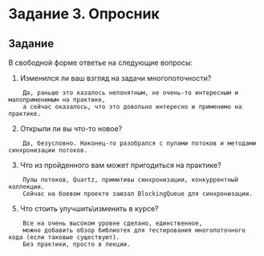 # Задание 3. Опросник

## Задание 
В свободной форме ответье на следующие вопросы:
1. Изменился ли ваш взгляд на задачи многопоточности?
```
    Да, раньше это казалось непонятным, не очень-то интересным и малоприменимым на практике,
    а сейчас оказалось, что это довольно интересно и применимо на практике.
```

2. Открыли ли вы что-то новое?
```
    Да, безусловно. Наконец-то разобрался с пулами потоков и методами синхронизации потоков.
```

3. Что из пройденного вам может пригодиться на практике?
```
    Пулы потоков, Quartz, примитивы синхронизации, конкуррентный коллекции.
    Сейчас на боевом проекте заюзал BlockingQueue для синхронизации.
```

5. Что стоить улучшить\изменить в курсе?
```
    Все на очень высоком уровне сделано, единственное,
    можно добавить обзор библиотек для тестирования многопоточного кода (если таковые существуют).
    Без практики, просто в лекции.
```
